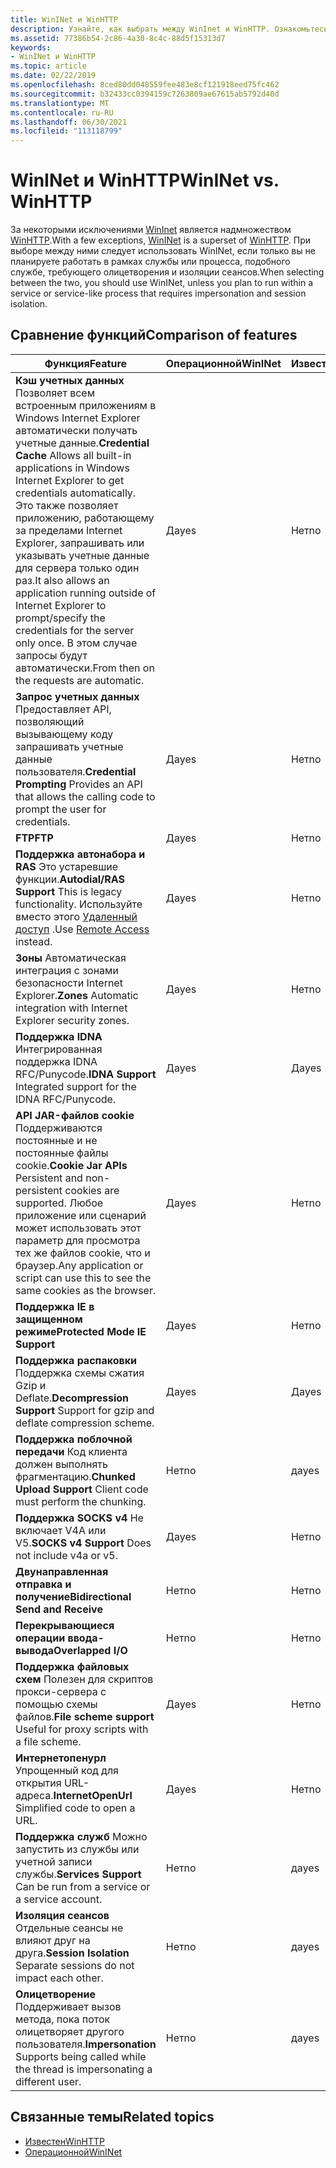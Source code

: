 ```yaml
---
title: WinINet и WinHTTP
description: Узнайте, как выбрать между WinInet и WinHTTP. Ознакомьтесь с сравнением функций и ознакомьтесь со статьями по теме.
ms.assetid: 77386b54-2c86-4a30-8c4c-88d5f15313d7
keywords:
- WinINet и WinHTTP
ms.topic: article
ms.date: 02/22/2019
ms.openlocfilehash: 8ced80dd048559fee483e8cf121918eed75fc462
ms.sourcegitcommit: b32433cc0394159c7263809ae67615ab5792d40d
ms.translationtype: MT
ms.contentlocale: ru-RU
ms.lasthandoff: 06/30/2021
ms.locfileid: "113118799"
---
```

# <a name="wininet-vs-winhttp"></a><span data-ttu-id="d9d88-105">WinINet и WinHTTP</span><span class="sxs-lookup"><span data-stu-id="d9d88-105">WinINet vs. WinHTTP</span></span>

<span data-ttu-id="d9d88-106">За некоторыми исключениями [WinInet](portal.md) является надмножеством [WinHTTP](/windows/desktop/WinHttp/winhttp-start-page).</span><span class="sxs-lookup"><span data-stu-id="d9d88-106">With a few exceptions, [WinINet](portal.md) is a superset of [WinHTTP](/windows/desktop/WinHttp/winhttp-start-page).</span></span> <span data-ttu-id="d9d88-107">При выборе между ними следует использовать WinINet, если только вы не планируете работать в рамках службы или процесса, подобного службе, требующего олицетворения и изоляции сеансов.</span><span class="sxs-lookup"><span data-stu-id="d9d88-107">When selecting between the two, you should use WinINet, unless you plan to run within a service or service-like process that requires impersonation and session isolation.</span></span>

## <a name="comparison-of-features"></a><span data-ttu-id="d9d88-108">Сравнение функций</span><span class="sxs-lookup"><span data-stu-id="d9d88-108">Comparison of features</span></span>

| <span data-ttu-id="d9d88-109">Функция</span><span class="sxs-lookup"><span data-stu-id="d9d88-109">Feature</span></span> | <span data-ttu-id="d9d88-110">Операционной</span><span class="sxs-lookup"><span data-stu-id="d9d88-110">WinINet</span></span> | <span data-ttu-id="d9d88-111">Известен</span><span class="sxs-lookup"><span data-stu-id="d9d88-111">WinHTTP</span></span> |
|-|-|-|
| <span data-ttu-id="d9d88-112">**Кэш учетных данных** Позволяет всем встроенным приложениям в Windows Internet Explorer автоматически получать учетные данные.</span><span class="sxs-lookup"><span data-stu-id="d9d88-112">**Credential Cache** Allows all built-in applications in Windows Internet Explorer to get credentials automatically.</span></span> <span data-ttu-id="d9d88-113">Это также позволяет приложению, работающему за пределами Internet Explorer, запрашивать или указывать учетные данные для сервера только один раз.</span><span class="sxs-lookup"><span data-stu-id="d9d88-113">It also allows an application running outside of Internet Explorer to prompt/specify the credentials for the server only once.</span></span> <span data-ttu-id="d9d88-114">В этом случае запросы будут автоматически.</span><span class="sxs-lookup"><span data-stu-id="d9d88-114">From then on the requests are automatic.</span></span> | <span data-ttu-id="d9d88-115">Да</span><span class="sxs-lookup"><span data-stu-id="d9d88-115">yes</span></span> | <span data-ttu-id="d9d88-116">Нет</span><span class="sxs-lookup"><span data-stu-id="d9d88-116">no</span></span> |
| <span data-ttu-id="d9d88-117">**Запрос учетных данных** Предоставляет API, позволяющий вызывающему коду запрашивать учетные данные пользователя.</span><span class="sxs-lookup"><span data-stu-id="d9d88-117">**Credential Prompting** Provides an API that allows the calling code to prompt the user for credentials.</span></span> | <span data-ttu-id="d9d88-118">Да</span><span class="sxs-lookup"><span data-stu-id="d9d88-118">yes</span></span> | <span data-ttu-id="d9d88-119">Нет</span><span class="sxs-lookup"><span data-stu-id="d9d88-119">no</span></span> |
| <span data-ttu-id="d9d88-120">**FTP**</span><span class="sxs-lookup"><span data-stu-id="d9d88-120">**FTP**</span></span> | <span data-ttu-id="d9d88-121">Да</span><span class="sxs-lookup"><span data-stu-id="d9d88-121">yes</span></span> | <span data-ttu-id="d9d88-122">Нет</span><span class="sxs-lookup"><span data-stu-id="d9d88-122">no</span></span> |
| <span data-ttu-id="d9d88-123">**Поддержка автонабора и RAS** Это устаревшие функции.</span><span class="sxs-lookup"><span data-stu-id="d9d88-123">**Autodial/RAS Support** This is legacy functionality.</span></span> <span data-ttu-id="d9d88-124">Используйте вместо этого [Удаленный доступ](/windows/desktop/RRAS/portal) .</span><span class="sxs-lookup"><span data-stu-id="d9d88-124">Use [Remote Access](/windows/desktop/RRAS/portal) instead.</span></span> | <span data-ttu-id="d9d88-125">Да</span><span class="sxs-lookup"><span data-stu-id="d9d88-125">yes</span></span> | <span data-ttu-id="d9d88-126">Нет</span><span class="sxs-lookup"><span data-stu-id="d9d88-126">no</span></span> |
| <span data-ttu-id="d9d88-127">**Зоны** Автоматическая интеграция с зонами безопасности Internet Explorer.</span><span class="sxs-lookup"><span data-stu-id="d9d88-127">**Zones** Automatic integration with Internet Explorer security zones.</span></span> | <span data-ttu-id="d9d88-128">Да</span><span class="sxs-lookup"><span data-stu-id="d9d88-128">yes</span></span> | <span data-ttu-id="d9d88-129">Нет</span><span class="sxs-lookup"><span data-stu-id="d9d88-129">no</span></span> |
| <span data-ttu-id="d9d88-130">**Поддержка IDNA** Интегрированная поддержка IDNA RFC/Punycode.</span><span class="sxs-lookup"><span data-stu-id="d9d88-130">**IDNA Support** Integrated support for the IDNA RFC/Punycode.</span></span> | <span data-ttu-id="d9d88-131">Да</span><span class="sxs-lookup"><span data-stu-id="d9d88-131">yes</span></span> | <span data-ttu-id="d9d88-132">Да</span><span class="sxs-lookup"><span data-stu-id="d9d88-132">yes</span></span> |
| <span data-ttu-id="d9d88-133">**API JAR-файлов cookie** Поддерживаются постоянные и не постоянные файлы cookie.</span><span class="sxs-lookup"><span data-stu-id="d9d88-133">**Cookie Jar APIs** Persistent and non-persistent cookies are supported.</span></span> <span data-ttu-id="d9d88-134">Любое приложение или сценарий может использовать этот параметр для просмотра тех же файлов cookie, что и браузер.</span><span class="sxs-lookup"><span data-stu-id="d9d88-134">Any application or script can use this to see the same cookies as the browser.</span></span> | <span data-ttu-id="d9d88-135">Да</span><span class="sxs-lookup"><span data-stu-id="d9d88-135">yes</span></span> | <span data-ttu-id="d9d88-136">Нет</span><span class="sxs-lookup"><span data-stu-id="d9d88-136">no</span></span> |
| <span data-ttu-id="d9d88-137">**Поддержка IE в защищенном режиме**</span><span class="sxs-lookup"><span data-stu-id="d9d88-137">**Protected Mode IE Support**</span></span> | <span data-ttu-id="d9d88-138">Да</span><span class="sxs-lookup"><span data-stu-id="d9d88-138">yes</span></span> | <span data-ttu-id="d9d88-139">Нет</span><span class="sxs-lookup"><span data-stu-id="d9d88-139">no</span></span> |
| <span data-ttu-id="d9d88-140">**Поддержка распаковки** Поддержка схемы сжатия Gzip и Deflate.</span><span class="sxs-lookup"><span data-stu-id="d9d88-140">**Decompression Support** Support for gzip and deflate compression scheme.</span></span> | <span data-ttu-id="d9d88-141">Да</span><span class="sxs-lookup"><span data-stu-id="d9d88-141">yes</span></span> | <span data-ttu-id="d9d88-142">Да</span><span class="sxs-lookup"><span data-stu-id="d9d88-142">yes</span></span> |
| <span data-ttu-id="d9d88-143">**Поддержка поблочной передачи** Код клиента должен выполнять фрагментацию.</span><span class="sxs-lookup"><span data-stu-id="d9d88-143">**Chunked Upload Support** Client code must perform the chunking.</span></span> | <span data-ttu-id="d9d88-144">Нет</span><span class="sxs-lookup"><span data-stu-id="d9d88-144">no</span></span> | <span data-ttu-id="d9d88-145">да</span><span class="sxs-lookup"><span data-stu-id="d9d88-145">yes</span></span> |
| <span data-ttu-id="d9d88-146">**Поддержка SOCKS v4** Не включает V4A или V5.</span><span class="sxs-lookup"><span data-stu-id="d9d88-146">**SOCKS v4 Support** Does not include v4a or v5.</span></span> | <span data-ttu-id="d9d88-147">Да</span><span class="sxs-lookup"><span data-stu-id="d9d88-147">yes</span></span> | <span data-ttu-id="d9d88-148">Нет</span><span class="sxs-lookup"><span data-stu-id="d9d88-148">no</span></span> |
| <span data-ttu-id="d9d88-149">**Двунаправленная отправка и получение**</span><span class="sxs-lookup"><span data-stu-id="d9d88-149">**Bidirectional Send and Receive**</span></span> | <span data-ttu-id="d9d88-150">Нет</span><span class="sxs-lookup"><span data-stu-id="d9d88-150">no</span></span> | <span data-ttu-id="d9d88-151">Нет</span><span class="sxs-lookup"><span data-stu-id="d9d88-151">no</span></span> |
| <span data-ttu-id="d9d88-152">**Перекрывающиеся операции ввода-вывода**</span><span class="sxs-lookup"><span data-stu-id="d9d88-152">**Overlapped I/O**</span></span> | <span data-ttu-id="d9d88-153">Нет</span><span class="sxs-lookup"><span data-stu-id="d9d88-153">no</span></span> | <span data-ttu-id="d9d88-154">Нет</span><span class="sxs-lookup"><span data-stu-id="d9d88-154">no</span></span> |
| <span data-ttu-id="d9d88-155">**Поддержка файловых схем** Полезен для скриптов прокси-сервера с помощью схемы файлов.</span><span class="sxs-lookup"><span data-stu-id="d9d88-155">**File scheme support** Useful for proxy scripts with a file scheme.</span></span> | <span data-ttu-id="d9d88-156">Да</span><span class="sxs-lookup"><span data-stu-id="d9d88-156">yes</span></span> | <span data-ttu-id="d9d88-157">Нет</span><span class="sxs-lookup"><span data-stu-id="d9d88-157">no</span></span> |
| <span data-ttu-id="d9d88-158">**Интернетопенурл** Упрощенный код для открытия URL-адреса.</span><span class="sxs-lookup"><span data-stu-id="d9d88-158">**InternetOpenUrl** Simplified code to open a URL.</span></span> | <span data-ttu-id="d9d88-159">Да</span><span class="sxs-lookup"><span data-stu-id="d9d88-159">yes</span></span> | <span data-ttu-id="d9d88-160">Нет</span><span class="sxs-lookup"><span data-stu-id="d9d88-160">no</span></span> |
| <span data-ttu-id="d9d88-161">**Поддержка служб** Можно запустить из службы или учетной записи службы.</span><span class="sxs-lookup"><span data-stu-id="d9d88-161">**Services Support** Can be run from a service or a service account.</span></span> | <span data-ttu-id="d9d88-162">Нет</span><span class="sxs-lookup"><span data-stu-id="d9d88-162">no</span></span> | <span data-ttu-id="d9d88-163">да</span><span class="sxs-lookup"><span data-stu-id="d9d88-163">yes</span></span> |
| <span data-ttu-id="d9d88-164">**Изоляция сеансов** Отдельные сеансы не влияют друг на друга.</span><span class="sxs-lookup"><span data-stu-id="d9d88-164">**Session Isolation** Separate sessions do not impact each other.</span></span> | <span data-ttu-id="d9d88-165">Нет</span><span class="sxs-lookup"><span data-stu-id="d9d88-165">no</span></span> | <span data-ttu-id="d9d88-166">да</span><span class="sxs-lookup"><span data-stu-id="d9d88-166">yes</span></span> |
| <span data-ttu-id="d9d88-167">**Олицетворение** Поддерживает вызов метода, пока поток олицетворяет другого пользователя.</span><span class="sxs-lookup"><span data-stu-id="d9d88-167">**Impersonation** Supports being called while the thread is impersonating a different user.</span></span> | <span data-ttu-id="d9d88-168">Нет</span><span class="sxs-lookup"><span data-stu-id="d9d88-168">no</span></span> | <span data-ttu-id="d9d88-169">да</span><span class="sxs-lookup"><span data-stu-id="d9d88-169">yes</span></span> |

## <a name="related-topics"></a><span data-ttu-id="d9d88-170">Связанные темы</span><span class="sxs-lookup"><span data-stu-id="d9d88-170">Related topics</span></span>

* [<span data-ttu-id="d9d88-171">Известен</span><span class="sxs-lookup"><span data-stu-id="d9d88-171">WinHTTP</span></span>](/windows/desktop/WinHttp/winhttp-start-page)
* [<span data-ttu-id="d9d88-172">Операционной</span><span class="sxs-lookup"><span data-stu-id="d9d88-172">WinINet</span></span>](/windows/desktop/WinInet/about-wininet)